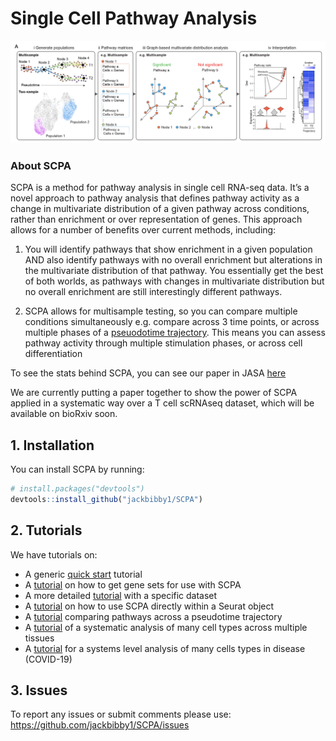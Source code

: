 
<!-- README.md is generated from README.Rmd. Please edit that file -->
<!-- badges: start -->
<!-- badges: end -->

# Single Cell Pathway Analysis

![](man/figures/scpa_outline.png)

### About SCPA

SCPA is a method for pathway analysis in single cell RNA-seq data. It’s
a novel approach to pathway analysis that defines pathway activity as a
change in multivariate distribution of a given pathway across
conditions, rather than enrichment or over representation of genes. This
approach allows for a number of benefits over current methods,
including:

1.  You will identify pathways that show enrichment in a given
    population AND also identify pathways with no overall enrichment but
    alterations in the multivariate distribution of that pathway. You
    essentially get the best of both worlds, as pathways with changes in
    multivariate distribution but no overall enrichment are still
    interestingly different pathways.

2.  SCPA allows for multisample testing, so you can compare multiple
    conditions simultaneously e.g. compare across 3 time points, or
    across multiple phases of a [pseuodotime
    trajectory](https://jackbibby1.github.io/SCPA/articles/pseudotime.html).
    This means you can assess pathway activity through multiple
    stimulation phases, or across cell differentiation

To see the stats behind SCPA, you can see our paper in JASA
[here](https://www.tandfonline.com/doi/full/10.1080/01621459.2020.1791131)

We are currently putting a paper together to show the power of SCPA
applied in a systematic way over a T cell scRNAseq dataset, which will
be available on bioRxiv soon.

## 1. Installation

You can install SCPA by running:

``` r
# install.packages("devtools")
devtools::install_github("jackbibby1/SCPA")
```

## 2. Tutorials

We have tutorials on:

-   A generic [quick
    start](https://jackbibby1.github.io/SCPA/articles/quick_start.html)
    tutorial
-   A
    [tutorial](https://jackbibby1.github.io/SCPA/articles/using_gene_sets.html)
    on how to get gene sets for use with SCPA
-   A more detailed
    [tutorial](https://jackbibby1.github.io/SCPA/articles/comparing_two_populations.html)
    with a specific dataset
-   A
    [tutorial](https://jackbibby1.github.io/SCPA/articles/seurat_comparison.html)
    on how to use SCPA directly within a Seurat object
-   A
    [tutorial](https://jackbibby1.github.io/SCPA/articles/pseudotime.html)
    comparing pathways across a pseudotime trajectory
-   A
    [tutorial](https://jackbibby1.github.io/SCPA/articles/systematic_tissue_comparison.html)
    of a systematic analysis of many cell types across multiple tissues
-   A
    [tutorial](https://jackbibby1.github.io/SCPA/articles/disease_comparison.html)
    for a systems level analysis of many cells types in disease
    (COVID-19)

## 3. Issues

To report any issues or submit comments please use:
<https://github.com/jackbibby1/SCPA/issues>
